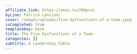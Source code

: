 ```yaml
---
affiliate_link: https://amzn.to/2HHproi
byLine: Patrick Lencioni
cover: /images/uploads/five-dysfunctions-of-a-team.jpeg
isCompleted: true
templateKey: book
title: The Five Dysfunctions of a Team
categories: []
subtitle: A Leadership Fable
---
```

